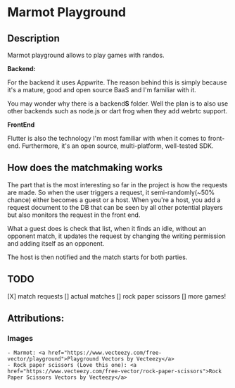 # Marmot Playground

## Description

Marmot playground allows to play games with randos.

**Backend:**

For the backend it uses Appwrite. The reason behind this is simply because it's a mature, good and open source BaaS and I'm familiar with it.

You may wonder why there is a backend**S** folder. Well the plan is to also use other backends such as node.js or dart frog when they add webrtc support.

**FrontEnd**

Flutter is also the technology I'm most familiar with when it comes to front-end. Furthermore, it's an open source, multi-platform, well-tested SDK.


## How does the matchmaking works

The part that is the most interesting so far in the project is how the requests are made. So when the user triggers a request, it semi-randomly(~50% chance) either becomes a guest or a host. When you're a host, you add a request document to the DB that can be seen by all other potential players but also monitors the request in the front end. 

What a guest does is check that list, when it finds an idle, without an opponent match, it updates the request by changing the writing permission and adding itself as an opponent.

The host is then notified and the match starts for both parties.

## TODO

[X] match requests
[] actual matches
[] rock paper scissors
[] more games!



## Attributions:

### Images
    - Marmot: <a href="https://www.vecteezy.com/free-vector/playground">Playground Vectors by Vecteezy</a>
    - Rock paper scissors (Love this one): <a href="https://www.vecteezy.com/free-vector/rock-paper-scissors">Rock Paper Scissors Vectors by Vecteezy</a> 
